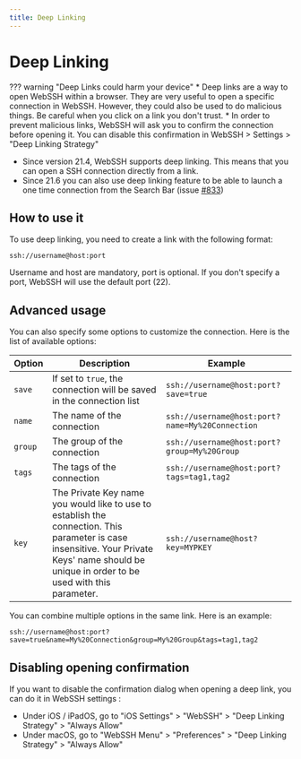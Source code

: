 ```yaml
---
title: Deep Linking
---
```


# Deep Linking

??? warning "Deep Links could harm your device"
    * Deep links are a way to open WebSSH within a browser. They are very useful to open a specific connection in WebSSH. However, they could also be used to do malicious things. Be careful when you click on a link you don't trust.
    * In order to prevent malicious links, WebSSH will ask you to confirm the connection before opening it. You can disable this confirmation in WebSSH > Settings > "Deep Linking Strategy"

* Since version 21.4, WebSSH supports deep linking. This means that you can open a SSH connection directly from a link.
* Since 21.6 you can also use deep linking feature to be able to launch a one time connection from the Search Bar (issue [#833](https://github.com/isontheline/pro.webssh.net/issues/833))

## How to use it
To use deep linking, you need to create a link with the following format:

```
ssh://username@host:port
```

Username and host are mandatory, port is optional. If you don't specify a port, WebSSH will use the default port (22).

## Advanced usage
You can also specify some options to customize the connection. Here is the list of available options:

| Option | Description | Example |
| --- | --- | --- |
| `save` | If set to `true`, the connection will be saved in the connection list | `ssh://username@host:port?save=true` |
| `name` | The name of the connection | `ssh://username@host:port?name=My%20Connection` |
| `group` | The group of the connection | `ssh://username@host:port?group=My%20Group` |
| `tags` | The tags of the connection | `ssh://username@host:port?tags=tag1,tag2` |
| `key`| The Private Key name you would like to use to establish the connection. This parameter is case insensitive. Your Private Keys' name should be unique in order to be used with this parameter. | `ssh://username@host?key=MYPKEY`|

You can combine multiple options in the same link. Here is an example:

```
ssh://username@host:port?save=true&name=My%20Connection&group=My%20Group&tags=tag1,tag2
```

## Disabling opening confirmation
If you want to disable the confirmation dialog when opening a deep link, you can do it in WebSSH settings :

* Under iOS / iPadOS, go to "iOS Settings" > "WebSSH" > "Deep Linking Strategy" > "Always Allow"
* Under macOS, go to "WebSSH Menu" > "Preferences" > "Deep Linking Strategy" > "Always Allow"